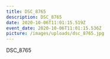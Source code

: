 ```yaml
---
title: DSC_8765
description: DSC_8765
date: 2020-10-06T11:01:15.519Z
event_date: 2020-10-06T11:01:15.536Z
picture: /images/uploads/dsc_8765.jpg
---
```

DSC_8765